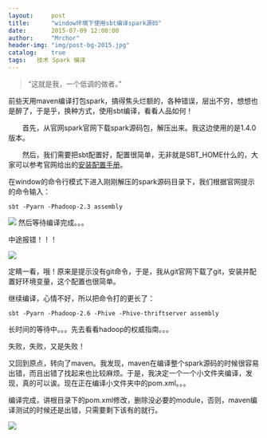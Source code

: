 ```yaml
---
layout:     post
title:      "window环境下使用sbt编译spark源码"
date:       2015-07-09 12:00:00
author:     "Mrchor"
header-img: "img/post-bg-2015.jpg"
catalog:	true
tags:	技术 Spark 编译
---
```


> “这就是我，一个低调的做者。”



前些天用maven编译打包spark，搞得焦头烂额的，各种错误，层出不穷，想想也是醉了，于是乎，换种方式，使用sbt编译，看看人品如何！

　　首先，从官网spark官网下载spark源码包，解压出来。我这边使用的是1.4.0版本。

　　然后，我们需要把sbt配置好，配置很简单，无非就是SBT_HOME什么的，大家可以参考官网给出的[安装配置手册](http://www.scala-sbt.org/0.13/tutorial/zh-cn/Installing-sbt-on-Windows.html)。
  
在window的命令行模式下进入刚刚解压的spark源码目录下，我们根据官网提示的命令输入：

	sbt -Pyarn -Phadoop-2.3 assembly
	
![](http://images0.cnblogs.com/blog2015/656602/201507/091425462832680.png)
然后等待编译完成。。。

中途报错！！！

![](http://images0.cnblogs.com/blog2015/656602/201507/091426302215591.jpg)

定睛一看，哦！原来是提示没有git命令，于是，我从git官网下载了git，安装并配置好环境变量，这个配置也很简单。

继续编译，心情不好，所以把命令打的更长了：

	sbt -Pyarn -Phadoop-2.6 -Phive -Phive-thriftserver assembly

长时间的等待中。。。先去看看hadoop的权威指南。。。

失败，失败，又是失败！

又回到原点，转向了maven。我发现，maven在编译整个spark源码的时候很容易出错，而且出错了找起来也比较麻烦。于是，我决定一个一个小文件夹编译，发现，真的可以诶。现在正在编译小文件夹中的pom.xml。。。

编译完成，讲根目录下的pom.xml修改，删除没必要的module，否则，maven编译测试的时候还是出错，只需要剩下该有的就行。

![](http://images0.cnblogs.com/blog2015/656602/201507/091655417683377.png)